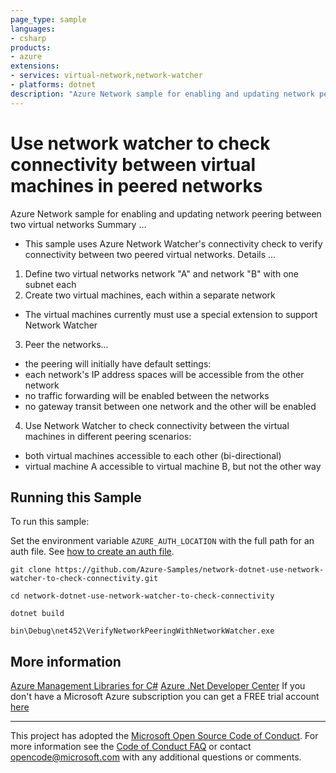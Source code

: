 ```yaml
---
page_type: sample
languages:
- csharp
products:
- azure
extensions:
- services: virtual-network,network-watcher
- platforms: dotnet
description: "Azure Network sample for enabling and updating network peering between two virtual networks."
---
```


# Use network watcher to check connectivity between virtual machines in peered networks #

 Azure Network sample for enabling and updating network peering between two virtual networks
 Summary ...
 - This sample uses Azure Network Watcher's connectivity check to verify connectivity between
   two peered virtual networks.
 Details ...
 1. Define two virtual networks network "A" and network "B" with one subnet each
 2. Create two virtual machines, each within a separate network
   - The virtual machines currently must use a special extension to support Network Watcher
 3. Peer the networks...
   - the peering will initially have default settings:
   - each network's IP address spaces will be accessible from the other network
   - no traffic forwarding will be enabled between the networks
   - no gateway transit between one network and the other will be enabled
 4. Use Network Watcher to check connectivity between the virtual machines in different peering scenarios:
   - both virtual machines accessible to each other (bi-directional)
   - virtual machine A accessible to virtual machine B, but not the other way


## Running this Sample ##

To run this sample:

Set the environment variable `AZURE_AUTH_LOCATION` with the full path for an auth file. See [how to create an auth file](https://github.com/Azure/azure-libraries-for-net/blob/master/AUTH.md).

    git clone https://github.com/Azure-Samples/network-dotnet-use-network-watcher-to-check-connectivity.git

    cd network-dotnet-use-network-watcher-to-check-connectivity

    dotnet build

    bin\Debug\net452\VerifyNetworkPeeringWithNetworkWatcher.exe

## More information ##

[Azure Management Libraries for C#](https://github.com/Azure/azure-sdk-for-net/tree/Fluent)
[Azure .Net Developer Center](https://azure.microsoft.com/en-us/develop/net/)
If you don't have a Microsoft Azure subscription you can get a FREE trial account [here](http://go.microsoft.com/fwlink/?LinkId=330212)

---

This project has adopted the [Microsoft Open Source Code of Conduct](https://opensource.microsoft.com/codeofconduct/). For more information see the [Code of Conduct FAQ](https://opensource.microsoft.com/codeofconduct/faq/) or contact [opencode@microsoft.com](mailto:opencode@microsoft.com) with any additional questions or comments.
